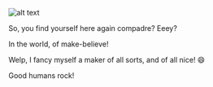 ![alt text](https://steamuserimages-a.akamaihd.net/ugc/961986241858134321/A0876BC66F975F242FCDA09235DC1DC734FE50AD/?imw=200&imh=200&ima=fit&impolicy=Letterbox&imcolor=%23000000&letterbox=true)

So, you find yourself here again compadre? Eeey?

In the world, of make-believe!

Welp,
I fancy myself a maker of all sorts, and of all nice! 😄

Good humans rock!


